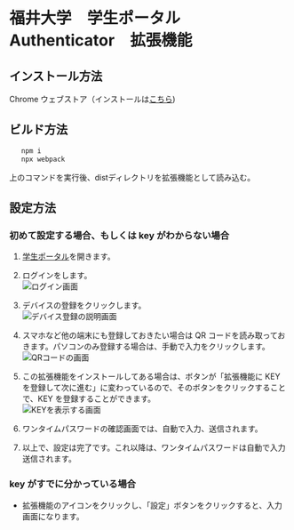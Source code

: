 # 福井大学　学生ポータル　Authenticator　拡張機能

## インストール方法
Chrome ウェブストア（インストールは[こちら](https://chromewebstore.google.com/detail/%E7%A6%8F%E4%BA%95%E5%A4%A7%E5%AD%A6%E5%AD%A6%E7%94%9F%E3%83%9D%E3%83%BC%E3%82%BF%E3%83%AB%E7%94%A8authenticator/agbeddljnfggabajkjfamdfcelkmlanc?authuser=0&hl=ja))



## ビルド方法
```bash
   npm i  
   npx webpack  
```


上のコマンドを実行後、distディレクトリを拡張機能として読み込む。

## 設定方法

### 初めて設定する場合、もしくは key がわからない場合

1. [学生ポータル](https://lss.sao.u-fukui.ac.jp/Portal/)を開きます。
   
2. ログインをします。  
   ![ログイン画面](/src/instruction/login.png)

3. デバイスの登録をクリックします。  
   ![デバイス登録の説明画面](/src/instruction/device.png)

4. スマホなど他の端末にも登録しておきたい場合は QR コードを読み取っておきます。パソコンのみ登録する場合は、手動で入力をクリックします。  
   ![QRコードの画面](/src/instruction/qr-fix.png)

5. この拡張機能をインストールしてある場合は、ボタンが「拡張機能に KEY を登録して次に進む」に変わっているので、そのボタンをクリックすることで、KEY を登録することができます。  
   ![KEYを表示する画面](/src/instruction/key.png)

6. ワンタイムパスワードの確認画面では、自動で入力、送信されます。
   
7. 以上で、設定は完了です。これ以降は、ワンタイムパスワードは自動で入力送信されます。

### key がすでに分かっている場合

- 拡張機能のアイコンをクリックし、「設定」ボタンをクリックすると、入力画面になります。
  
